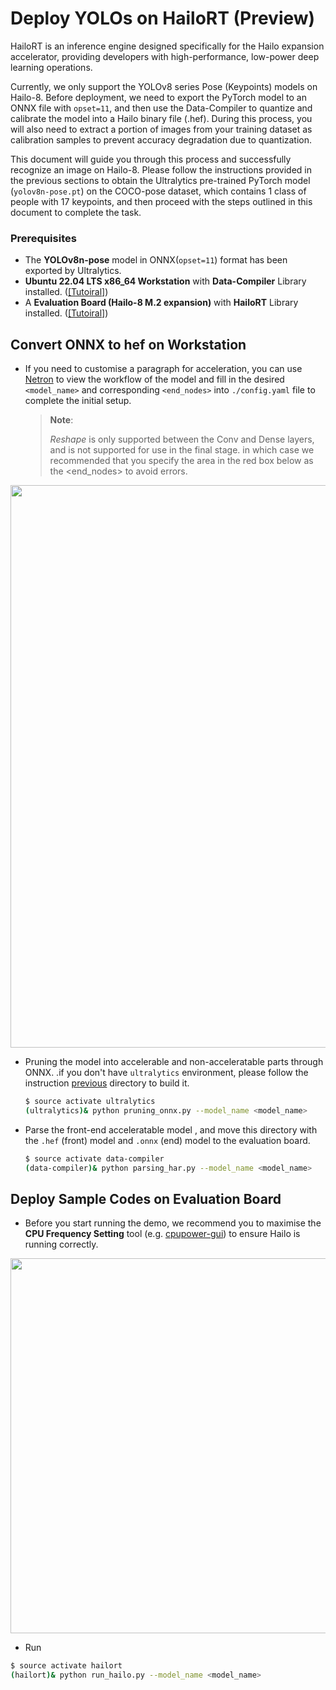 # Deploy YOLOs on HailoRT (Preview)

HailoRT is an inference engine designed specifically for the Hailo expansion accelerator, providing developers with high-performance, low-power deep learning operations.

Currently, we only support the YOLOv8 series Pose (Keypoints) models on Hailo-8. Before deployment, we need to export the PyTorch model to an ONNX file with `opset=11`, and then use the Data-Compiler to quantize and calibrate the model into a Hailo binary file (.hef). During this process, you will also need to extract a portion of images from your training dataset as calibration samples to prevent accuracy degradation due to quantization.

This document will guide you through this process and successfully recognize an image on Hailo-8. Please follow the instructions provided in the previous sections to obtain the Ultralytics pre-trained PyTorch model (`yolov8n-pose.pt`) on the COCO-pose dataset, which contains 1 class of people with 17 keypoints, and then proceed with the steps outlined in this document to complete the task.


### Prerequisites

* The **YOLOv8n-pose** model in ONNX(`opset=11`) format has been exported by Ultralytics.
* **Ubuntu 22.04 LTS x86_64 Workstation** with **Data-Compiler** Library installed. ([[Tutoiral]](https://r300-ai.github.io/ITRI-AI-Hub/docs/pages/compiler/data-compiler.html))
* A **Evaluation Board (Hailo-8 M.2 expansion)** with **HailoRT** Library installed. ([[Tutoiral]](https://r300-ai.github.io/ITRI-AI-Hub/docs/pages/runtime/hailort.html))

## Convert ONNX to hef on Workstation

* If you need to customise a paragraph for acceleration, you can use [Netron](https://netron.app/) to view the workflow of the model and fill in the desired `<model_name>` and corresponding `<end_nodes>` into `./config.yaml` file to complete the initial setup.
  > 
  > **Note**:<br>
  >
  > *Reshape* is only supported between the Conv and Dense layers, and is not supported for use in the final stage. in which case we recommended that you specify the area in the red box below as the <end_nodes> to avoid errors.

<div align="center">
  <img src="https://github.com/R300-AI/ITRI-AI-Hub/blob/main/assets/images/end_node.png" width="900"/>
</div>

* Pruning the model into accelerable and non-acceleratable parts through ONNX. .if you don't have `ultralytics` environment, please follow the instruction [previous](https://github.com/R300-AI/ITRI-AI-Hub/tree/main/Model-Zoo/Keypoint-Detection/YOLOs) directory to build it.
  ```bash
  $ source activate ultralytics
  (ultralytics)& python pruning_onnx.py --model_name <model_name>
  ```
  
* Parse the front-end acceleratable model , and move this directory with the `.hef` (front) model and `.onnx` (end) model to the evaluation board.
  ```bash
  $ source activate data-compiler
  (data-compiler)& python parsing_har.py --model_name <model_name>
  ```

## Deploy Sample Codes on Evaluation Board
* Before you start running the demo, we recommend you to maximise the **CPU Frequency Setting** tool (e.g. [cpupower-gui](https://launchpad.net/ubuntu/+source/cpupower-gui)) to ensure Hailo is running correctly.
<div align="center">
  <img src="https://github.com/R300-AI/ITRI-AI-Hub/blob/main/assets/images/cpu-frequency-setting.png" width="600"/>
</div>

* Run
```bash
$ source activate hailort
(hailort)& python run_hailo.py --model_name <model_name>
```
